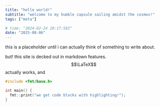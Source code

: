 ```yaml
---
title: "hello world!"
subtitle: "welcome to my humble capsule sailing amidst the cosmos!"
tags: ["meta"]

# time: "2024-02-24 20:17:58Z"
date: "2025-08-06"
---
```


this is a placeholder until i can actually think of something to write about.

but! this site is decked out in markdown features. $$\LaTeX$$ actually works, and

```cpp
#include <fmt/base.h>

int main() {
  fmt::print("we get code blocks with highlighting!");
}
```

